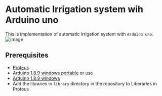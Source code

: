 # Automatic Irrigation system wih Arduino uno

This is implementation of automatic irrigation system with `Arduino uno`.
![image](https://user-images.githubusercontent.com/50926437/166109494-8515fe6d-0fd3-4cfc-a81b-1d1a85b408b8.png)


## Prerequisites

- <a href="https://soft98.ir/software/engineering/3535-proteus.html">Proteus</a>
- <a href="https://www.theengineeringprojects.com/2015/12/arduino-uno-library-proteus.html">Arduino 1.8.9 windows portable</a> or use
- <a href="https://www.yasdl.com/134583/%D8%AF%D8%A7%D9%86%D9%84%D9%88%D8%AF-arduino.html">Arduino 1.8.9 windows</a>
- Add the libraries in `library` directory in the repository to Liberaries in Proteus
